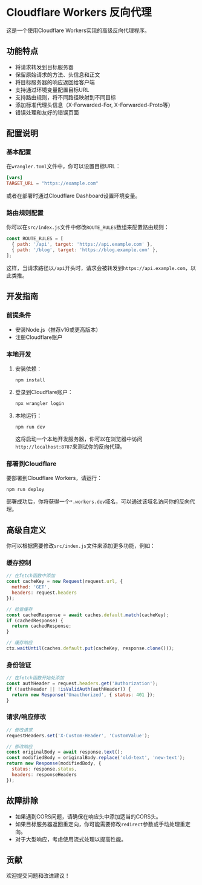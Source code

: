 # Cloudflare Workers 反向代理

这是一个使用Cloudflare Workers实现的高级反向代理程序。

## 功能特点

- 将请求转发到目标服务器
- 保留原始请求的方法、头信息和正文
- 将目标服务器的响应返回给客户端
- 支持通过环境变量配置目标URL
- 支持路由规则，将不同路径映射到不同目标
- 添加标准代理头信息（X-Forwarded-For, X-Forwarded-Proto等）
- 错误处理和友好的错误页面

## 配置说明

### 基本配置

在`wrangler.toml`文件中，你可以设置目标URL：

```toml
[vars]
TARGET_URL = "https://example.com"
```

或者在部署时通过Cloudflare Dashboard设置环境变量。

### 路由规则配置

你可以在`src/index.js`文件中修改`ROUTE_RULES`数组来配置路由规则：

```javascript
const ROUTE_RULES = [
  { path: '/api', target: 'https://api.example.com' },
  { path: '/blog', target: 'https://blog.example.com' },
];
```

这样，当请求路径以`/api`开头时，请求会被转发到`https://api.example.com`，以此类推。

## 开发指南

### 前提条件

- 安装Node.js（推荐v16或更高版本）
- 注册Cloudflare账户

### 本地开发

1. 安装依赖：
   ```
   npm install
   ```

2. 登录到Cloudflare账户：
   ```
   npx wrangler login
   ```

3. 本地运行：
   ```
   npm run dev
   ```
   
   这将启动一个本地开发服务器，你可以在浏览器中访问`http://localhost:8787`来测试你的反向代理。

### 部署到Cloudflare

要部署到Cloudflare Workers，请运行：

```
npm run deploy
```

部署成功后，你将获得一个`*.workers.dev`域名，可以通过该域名访问你的反向代理。

## 高级自定义

你可以根据需要修改`src/index.js`文件来添加更多功能，例如：

### 缓存控制

```javascript
// 在fetch函数中添加
const cacheKey = new Request(request.url, {
  method: 'GET',
  headers: request.headers
});

// 检查缓存
const cachedResponse = await caches.default.match(cacheKey);
if (cachedResponse) {
  return cachedResponse;
}

// 缓存响应
ctx.waitUntil(caches.default.put(cacheKey, response.clone()));
```

### 身份验证

```javascript
// 在fetch函数开始处添加
const authHeader = request.headers.get('Authorization');
if (!authHeader || !isValidAuth(authHeader)) {
  return new Response('Unauthorized', { status: 401 });
}
```

### 请求/响应修改

```javascript
// 修改请求
requestHeaders.set('X-Custom-Header', 'CustomValue');

// 修改响应
const originalBody = await response.text();
const modifiedBody = originalBody.replace('old-text', 'new-text');
return new Response(modifiedBody, {
  status: response.status,
  headers: responseHeaders
});
```

## 故障排除

- 如果遇到CORS问题，请确保在响应头中添加适当的CORS头。
- 如果目标服务器返回重定向，你可能需要修改`redirect`参数或手动处理重定向。
- 对于大型响应，考虑使用流式处理以提高性能。

## 贡献

欢迎提交问题和改进建议！
